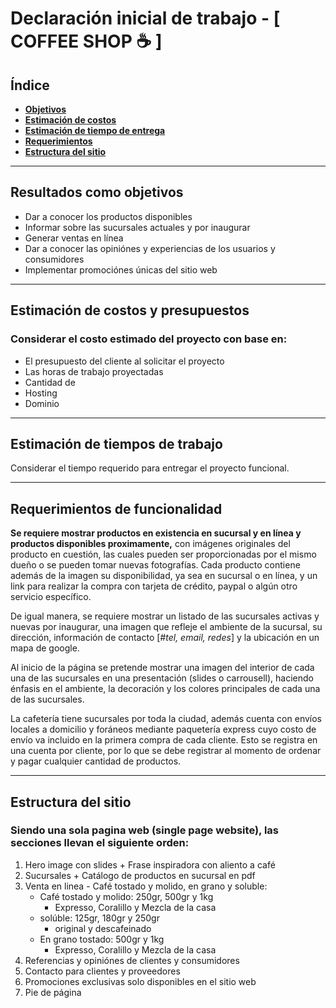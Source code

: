 # Declaración inicial de trabajo - [ COFFEE SHOP :coffee: ]

## Índice

  - [**Objetivos**](#objetivos)
  - [**Estimación de costos**](#estimación-de-costos-y-presupuestos)
  - [**Estimación de tiempo de entrega**](#estimación-de-tiempos-de-trabajo)
  - [**Requerimientos**](#requerimientos-de-funcionalidad)
  - [**Estructura del sitio**](#estructura-del-sitio)

----

## **Resultados como objetivos**

- Dar a conocer los productos disponibles
- Informar sobre las sucursales actuales y por inaugurar
- Generar ventas en línea
- Dar a conocer las opiniónes y experiencias de los usuarios y consumidores
- Implementar promociónes únicas del sitio web

----

## **Estimación de costos y presupuestos**

### Considerar el costo estimado del proyecto con base en:

- El presupuesto del cliente al solicitar el proyecto
- Las horas de trabajo proyectadas
- Cantidad de 
- Hosting
- Dominio

----

## **Estimación de tiempos de trabajo**

Considerar el tiempo requerido para entregar el proyecto funcional.

----

## **Requerimientos de funcionalidad**

**Se requiere mostrar productos en existencia en sucursal y en línea y productos disponibles proximamente,** con imágenes originales del producto en cuestión, las cuales pueden ser proporcionadas por el mismo dueño o se pueden tomar nuevas fotografías. Cada producto contiene además de la imagen su disponibilidad, ya sea en sucursal o en línea, y un link para realizar la compra con tarjeta de crédito, paypal o algún otro servicio específico.

De igual manera, se requiere mostrar un listado de las sucursales activas y nuevas por inaugurar, una imagen que refleje el ambiente de la sucursal, su dirección, información de contacto [_#tel, email, redes_] y la ubicación en un mapa de google.

Al inicio de la página se pretende mostrar una imagen del interior de cada una de las sucursales en una presentación (slides o carrousell), haciendo énfasis en el ambiente, la decoración y los colores principales de cada una de las sucursales.

La cafetería tiene sucursales por toda la ciudad, además cuenta con envíos locales a domicilio y foráneos mediante paquetería express cuyo costo de envío va incluido en la primera compra de cada cliente. Esto se registra en una cuenta por cliente, por lo que se debe registrar al momento de ordenar y pagar cualquier cantidad de productos.

----

## **Estructura del sitio**

### Siendo una sola pagina web (single page website), las secciones llevan el siguiente orden:

1. Hero image con slides + Frase inspiradora con aliento a café
2. Sucursales + Catálogo de productos en sucursal en pdf 
3. Venta en linea - Café tostado y molido, en grano y soluble:
    - Café tostado y molido: 250gr, 500gr y 1kg
      - Expresso, Coralillo y Mezcla de la casa
    - solúble: 125gr, 180gr y 250gr
      - original y descafeinado
    - En grano tostado: 500gr y 1kg
      - Expresso, Coralillo y Mezcla de la casa
5. Referencias y opiniónes de clientes y consumidores 
6. Contacto para clientes y proveedores
7. Promociones exclusivas solo disponibles en el sitio web
8. Pie de página 

